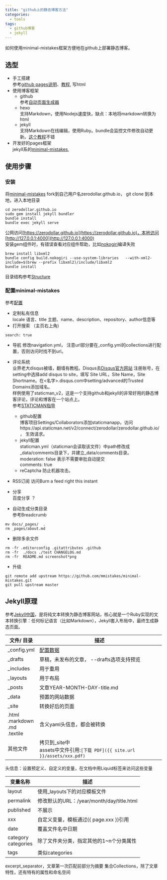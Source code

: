```yaml
---
title: "github上的静态博客方法"
categories:
  - tools
tags:
  - github博客
  - jekyll
---
```

如何使用minimal-mistakes框架方便地在github上部署静态博客。


## 选型
- 手工搭建    
参考[github pages说明](https://pages.github.com)、[教程](https://help.github.com/categories/github-pages-basics/), 写html
- 使用博客框架
  - github  
    参考[自动页面生成器](http://blog.csdn.net/renfufei/article/details/37725057/) 
  - hexo  
     支持Markdown，使用Nodejs速度快，缺点：本地将markdown转换为html
  - jekyll  
    支持Markdown在线编辑，使用Ruby。bundle会监控文件修改自动更新。[这个教程](http://blog.csdn.net/on_1y/article/details/19259435#t8)不错
- 开发好的pages框架  
  jekyll系的[minimal-mistakes](https://mmistakes.github.io/minimal-mistakes), 

## 使用步骤
### 安装
将[minimal-mistakes](https://mmistakes.github.io/minimal-mistakes) fork到自己用户名zerodollar.github.io， git clone 到本地，进入本地目录
```
cd zerodollar.github.io
sudo gem install jekyll bundler
bundle install
bundle exec jekyll serve
```
公网访问[https://zerodollar.github.io](https://zerodollar.github.io)，本地访问[http://127.0.0.1:4000](http://127.0.0.1:4000)  
安装gem组件时，有错误查看对应组件帮助，比如[nokogiri](http://www.nokogiri.org/tutorials/installing_nokogiri.html)编译失败
```
brew install libxml2
bundle config build.nokogiri --use-system-libraries   --with-xml2-include=$(brew --prefix libxml2)/include/libxml2
bundle install
```
目录结构参考[Structure](https://mmistakes.github.io/minimal-mistakes/docs/structure/)
### 配置minimal-mistakes
参考[配置](https://mmistakes.github.io/minimal-mistakes/docs/configuration/)

- 定制私有信息  
locale 语言、title  主题、name、description、repository、author信息等
- 打开搜索 （主页右上角) 
```
search: true
```
- 导航 
修改navigation.yml， 注意url部分要在_config.yml的collections进行配置，否则访问时找不到url。
- 评论系统  
业界老大disqus被墙，翻墙有教程。Disqus去[Disqus官方网站](https://disqus.com) 注册账号，在setting中选择add disqus to site，填写 Site URL，Site Name，Site Shortname。在<名字>.disqus.com中setting/advanced的Trusted Domains添加域名。  
样例使用了staticman_v2，这是一个支持github和jekyll的非常好用的静态博客评论，评论和博客在一个站点上。  
参考[STATICMAN指导](https://staticman.net/docs/index.html)
  - github配置  
  博客项目Settings/Collaborators添加staticmanapp，访问https://api.staticman.net/v2/connect/zerodollar/zerodollar.github.io/， 生效请求。
  - jekyll配置  
  staticman.yml（staticman会读取该文件）中path修改成_data/comments目录下，并建立_data/comments目录。  
  moderation: false 表示不需要审批自动提交  
  comments: true
  - reCaptcha
  防止机器攻击。

- RSS订阅
访问[](https://feedburner.google.com)Burn a feed right this instant
- 分享  
百度分享 ？
- 自动生成分类目录  
参考Breadcrumb
```
mv docs/_pages/  .
rm _pages/about.md
```
- 删除多余文件  
```
rm -fr .editorconfig .gitattributes .github 
rm -fr  ./docs ./test CHANGELOG.md 
rm -fr  README.md screenshot*png
```
- 升级  
```
git remote add upstream https://github.com/mmistakes/minimal-mistakes.git
git pull upstream master
```

## Jekyll原理
参考[Jekyll中国](http://jekyllcn.com/docs/structure/)，是将纯文本转换为静态博客网站，核心就是一个Ruby实现的文本转换引擎：任何标记语言（比如Markdown），Jekyll套入布局中，最终生成静态页面。


文件/ 目录 | 描述
------- | -------
_config.yml | [配置数据](http://jekyllcn.com/docs/configuration/)
_drafts|草稿，未发布的文章， --drafts选项支持预览
_includes|用于重用
_layouts|用于布局
_posts|文章YEAR-MONTH-DAY-title.md
_data|预置的网站数据
_site|转换好后的页面
.html<br>.markdown<br>.md<br>.textile|含义yaml头信息，都会被转换
其他文件|拷贝到_site中<br>assets中文件引用:`[下载 PDF]({{ site.url }}/assets/xxx.pdf)`


头信息：设置预定义、自定义的变量，在文档中用Liquid标签来访问这些变量

变量名称 | 描述
------- | -------
layout|使用_layouts下的对应模板文件
permalink|修改默认的URL：/year/month/day/title.html
published|不展示
xxx|自定义变量，模板通过{{ page.xxx }}引用
date|覆盖文件名中日期
category<br>categories|除了文件夹分类，指定其他的1~n个分类属性
tags|类似categories

excerpt_separator，文章第一次匹配前部分为摘要
集合Collections，除了文章特性，还有特有的属性和命名空间

